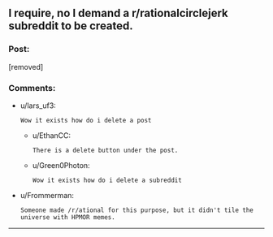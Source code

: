 ## I require, no I demand a r/rationalcirclejerk subreddit to be created.

### Post:

[removed]

### Comments:

- u/lars_uf3:
  ```
  Wow it exists how do i delete a post
  ```

  - u/EthanCC:
    ```
    There is a delete button under the post.
    ```

  - u/Green0Photon:
    ```
    Wow it exists how do i delete a subreddit
    ```

- u/Frommerman:
  ```
  Someone made /r/ational for this purpose, but it didn't tile the universe with HPMOR memes.
  ```

---


